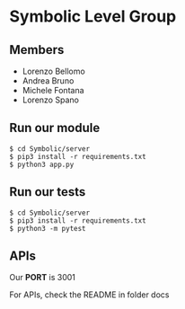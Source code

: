 # Symbolic Level Group

## Members
- Lorenzo Bellomo
- Andrea Bruno
- Michele Fontana
- Lorenzo Spano

## Run our module
    
    $ cd Symbolic/server
    $ pip3 install -r requirements.txt
    $ python3 app.py

## Run our tests

    $ cd Symbolic/server
    $ pip3 install -r requirements.txt
    $ python3 -m pytest

## APIs

Our **PORT** is 3001

For APIs, check the README in folder docs